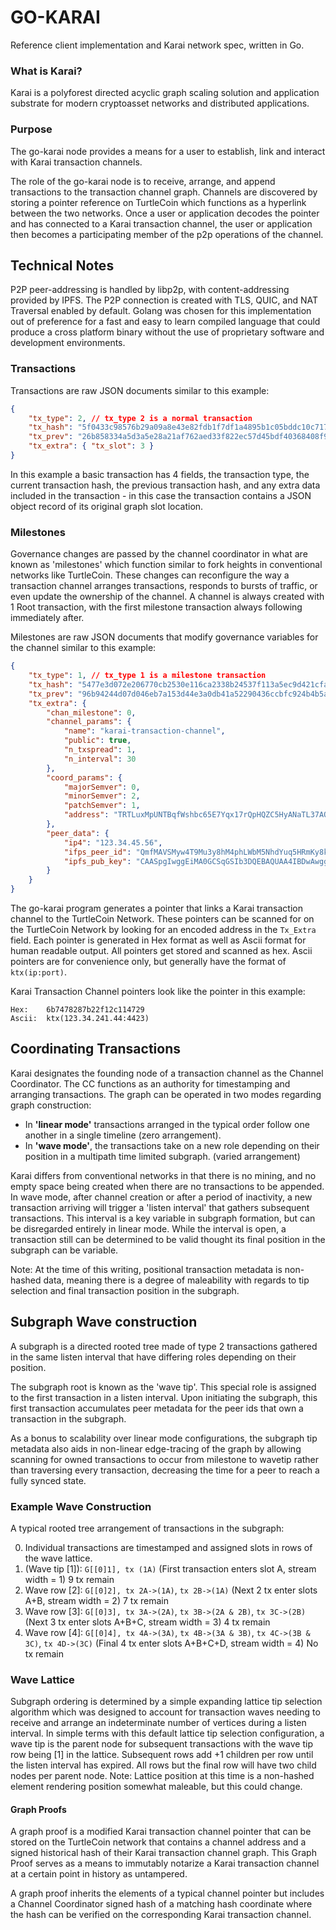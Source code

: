 # GO-KARAI

Reference client implementation and Karai network spec, written in Go.

### What is Karai?

Karai is a polyforest directed acyclic graph scaling solution and application substrate for modern cryptoasset networks and distributed applications.

### Purpose

The go-karai node provides a means for a user to establish, link and interact with Karai transaction channels.

The role of the go-karai node is to receive, arrange, and append transactions to the transaction channel graph. Channels are discovered by storing a pointer reference on TurtleCoin which functions as a hyperlink between the two networks. Once a user or application decodes the pointer and has connected to a Karai transaction channel, the user or application then becomes a participating member of the p2p operations of the channel.

## Technical Notes

P2P peer-addressing is handled by libp2p, with content-addressing provided by IPFS. The P2P connection is created with TLS, QUIC, and NAT Traversal enabled by default. Golang was chosen for this implementation out of preference for a fast and easy to learn compiled language that could produce a cross platform binary without the use of proprietary software and development environments.

### Transactions

Transactions are raw JSON documents similar to this example:

```json
{
    "tx_type": 2, // tx_type 2 is a normal transaction
    "tx_hash": "5f0433c98576b29a09a8e43e82fdb1f7df1a4895b1c05bddc10c717630c38ba6",
    "tx_prev": "26b858334a5d3a5e28a21af762aed33f822ec57d45bdf40368408f9a0bbad08c",
    "tx_extra": { "tx_slot": 3 }
}
```

In this example a basic transaction has 4 fields, the transaction type, the current transaction hash, the previous transaction hash, and any extra data included in the transaction - in this case the transaction contains a JSON object record of its original graph slot location.

### Milestones

Governance changes are passed by the channel coordinator in what are known as 'milestones' which function similar to fork heights in conventional networks like TurtleCoin. These changes can reconfigure the way a transaction channel arranges transactions, responds to bursts of traffic, or even update the ownership of the channel. A channel is always created with 1 Root transaction, with the first milestone transaction always following immediately after.

Milestones are raw JSON documents that modify governance variables for the channel similar to this example:

```json
{
    "tx_type": 1, // tx_type 1 is a milestone transaction
    "tx_hash": "5477e3d072e206770cb2530e116ca2338b24537f113a5ec9d421cfa32a596ab3",
    "tx_prev": "96b94244d07d046eb7a153d44e3a0db41a52290436ccbfc924b4b5ae206ddb84",
    "tx_extra": {
        "chan_milestone": 0,
        "channel_params": {
            "name": "karai-transaction-channel",
            "public": true,
            "n_txspread": 1,
            "n_interval": 30
        },
        "coord_params": {
            "majorSemver": 0,
            "minorSemver": 2,
            "patchSemver": 1,
            "address": "TRTLuxMpUNTBqfWshbc65E7Yqx17rQpHQZC5HyANaTL37AQm2fRsNDXG37jxPhXXa5NMJVLFJpQa9iQn9Se87VNuWwPHWScoZLY"
        },
        "peer_data": {
            "ip4": "123.34.45.56",
            "ifps_peer_id": "QmfMAVSMyw4T9Mu3y8hM4phLWbM5NhdYuq5HRmKy8kX3SD",
            "ipfs_pub_key": "CAASpgIwggEiMA0GCSqGSIb3DQEBAQUAA4IBDwAwggEKAoIBAQDI3gvSHQ/V3o7wWLp+KLw8w4k74JGF7+lxPAK0Z6SAp2CELvr+FJfflcIAnOna5NekFj3oZhgI3sTAMRixn802S+OUmBuFrtdxd8SX1PjwCmdzm+xTWU8IdrZbxzeHY/n4i34ZyOEybdWEvR4oExplxTk9mnZmKvZvIH3lCQIbfkhoJFTB4D4R5KG5YcEQ6/2hLvzdoMyUcVZRf7dRxWUyoXRdE5810tsCBECrRzLX9nWERP/ki4elvJlDQYU5bHUazZy4tbl9kEbP28gjm9XGYKxjAWyXG+uMZoohCujSNN3SQzo/5zE4VWzi4LC01ourl8xR9pd5HhzH1oKcYBoZAgMBAAE="
        }
    }
}
```

The go-karai program generates a pointer that links a Karai transaction channel to the TurtleCoin Network. These pointers can be scanned for on the TurtleCoin Network by looking for an encoded address in the `Tx_Extra` field. Each pointer is generated in Hex format as well as Ascii format for human readable output. All pointers get stored and scanned as hex. Ascii pointers are for convenience only, but generally have the format of `ktx(ip:port)`.

Karai Transaction Channel pointers look like the pointer in this example:

```
Hex:    6b7478287b22f12c114729
Ascii:  ktx(123.34.241.44:4423)
```

## Coordinating Transactions

Karai designates the founding node of a transaction channel as the Channel Coordinator. The CC functions as an authority for timestamping and arranging transactions. The graph can be operated in two modes regarding graph construction:

-   In **'linear mode'** transactions arranged in the typical order follow one another in a single timeline (zero arrangement).
-   In **'wave mode'**, the transactions take on a new role depending on their position in a multipath time limited subgraph. (varied arrangement)

Karai differs from conventional networks in that there is no mining, and no empty space being created when there are no transactions to be appended. In wave mode, after channel creation or after a period of inactivity, a new transaction arriving will trigger a 'listen interval' that gathers subsequent transactions. This interval is a key variable in subgraph formation, but can be disregarded entirely in linear mode. While the interval is open, a transaction still can be determined to be valid thought its final position in the subgraph can be variable.

Note: At the time of this writing, positional transaction metadata is non-hashed data, meaning there is a degree of maleability with regards to tip selection and final transaction position in the subgraph.

## Subgraph Wave construction

A subgraph is a directed rooted tree made of type 2 transactions gathered in the same listen interval that have differing roles depending on their position.

The subgraph root is known as the 'wave tip'. This special role is assigned to the first transaction in a listen interval. Upon initiating the subgraph, this first transaction accumulates peer metadata for the peer ids that own a transaction in the subgraph.

As a bonus to scalability over linear mode configurations, the subgraph tip metadata also aids in non-linear edge-tracing of the graph by allowing scanning for owned transactions to occur from milestone to wavetip rather than traversing every transaction, decreasing the time for a peer to reach a fully synced state.

### Example Wave Construction

A typical rooted tree arrangement of transactions in the subgraph:

0. Individual transactions are timestamped and assigned slots in rows of the wave lattice.
1. (Wave tip [1]): `G[[0]1], tx (1A)` (First transaction enters slot A, stream width = 1) 9 tx remain
1. Wave row [2]: `G[[0]2], tx 2A->(1A)`, `tx 2B->(1A)` (Next 2 tx enter slots A+B, stream width = 2) 7 tx remain
1. Wave row [3]: `G[[0]3], tx 3A->(2A)`, `tx 3B->(2A & 2B)`, `tx 3C->(2B)` (Next 3 tx enter slots A+B+C, stream width = 3) 4 tx remain
1. Wave row [4]: `G[[0]4], tx 4A->(3A)`, `tx 4B->(3A & 3B)`, `tx 4C->(3B & 3C)`, `tx 4D->(3C)` (Final 4 tx enter slots A+B+C+D, stream width = 4) No tx remain

### Wave Lattice

Subgraph ordering is determined by a simple expanding lattice tip selection algorithm which was designed to account for transaction waves needing to receive and arrange an indeterminate number of vertices during a listen interval. In simple terms with this default lattice tip selection configuration, a wave tip is the parent node for subsequent transactions with the wave tip row being [1] in the lattice. Subsequent rows add +1 children per row until the listen interval has expired. All rows but the final row will have two child nodes per parent node.
Note: Lattice position at this time is a non-hashed element rendering position somewhat maleable, but this could change.

#### Graph Proofs

A graph proof is a modified Karai transaction channel pointer that can be stored on the TurtleCoin network that contains a channel address and a signed historical hash of their Karai transaction channel graph. This Graph Proof serves as a means to immutably notarize a Karai transaction channel at a certain point in history as untampered.

A graph proof inherits the elements of a typical channel pointer but includes a Channel Coordinator signed hash of a matching hash coordinate where the hash can be verified on the corresponding Karai transaction channel.
